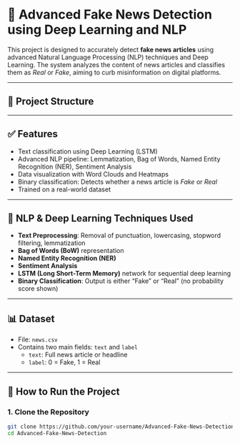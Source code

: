 # 📰 Advanced Fake News Detection using Deep Learning and NLP

This project is designed to accurately detect **fake news articles** using advanced Natural Language Processing (NLP) techniques and Deep Learning. The system analyzes the content of news articles and classifies them as *Real* or *Fake*, aiming to curb misinformation on digital platforms.

---

## 📂 Project Structure


---

## ✅ Features

- Text classification using Deep Learning (LSTM)
- Advanced NLP pipeline: Lemmatization, Bag of Words, Named Entity Recognition (NER), Sentiment Analysis
- Data visualization with Word Clouds and Heatmaps
- Binary classification: Detects whether a news article is *Fake* or *Real*
- Trained on a real-world dataset

---

## 🧠 NLP & Deep Learning Techniques Used

- **Text Preprocessing**: Removal of punctuation, lowercasing, stopword filtering, lemmatization
- **Bag of Words (BoW)** representation
- **Named Entity Recognition (NER)**
- **Sentiment Analysis**
- **LSTM (Long Short-Term Memory)** network for sequential deep learning
- **Binary Classification**: Output is either “Fake” or “Real” (no probability score shown)

---

## 📊 Dataset

- File: `news.csv`
- Contains two main fields: `text` and `label`
  - `text`: Full news article or headline
  - `label`: 0 = Fake, 1 = Real

---

## 🚀 How to Run the Project

### 1. Clone the Repository
```bash
git clone https://github.com/your-username/Advanced-Fake-News-Detection.git
cd Advanced-Fake-News-Detection
